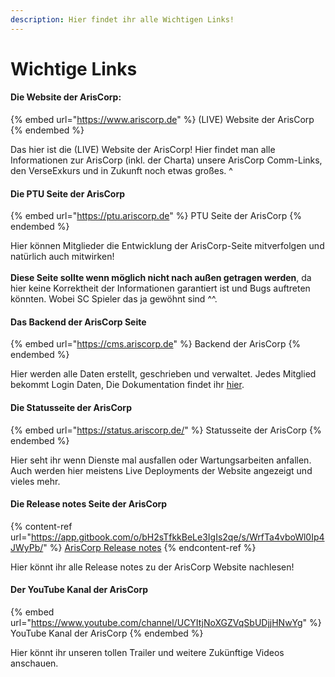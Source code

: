 ```yaml
---
description: Hier findet ihr alle Wichtigen Links!
---
```


# Wichtige Links

#### Die Website der ArisCorp: <a href="#homepage-link" id="homepage-link"></a>

{% embed url="https://www.ariscorp.de" %}
(LIVE) Website der ArisCorp
{% endembed %}

Das hier ist die (LIVE) Website der ArisCorp! Hier findet man alle Informationen zur ArisCorp (inkl. der Charta) unsere ArisCorp Comm-Links, den VerseExkurs und in Zukunft noch etwas großes. ^



#### Die PTU Seite der ArisCorp <a href="#ptu-link" id="ptu-link"></a>

{% embed url="https://ptu.ariscorp.de" %}
PTU Seite der ArisCorp
{% endembed %}

Hier können Mitglieder die Entwicklung der ArisCorp-Seite mitverfolgen und natürlich auch mitwirken! \
\
**Diese Seite sollte wenn möglich nicht nach außen getragen werden**, da hier keine Korrektheit der Informationen garantiert ist und Bugs auftreten könnten. Wobei SC Spieler das ja gewöhnt sind ^^.



#### Das Backend der ArisCorp Seite <a href="#backend-link" id="backend-link"></a>

{% embed url="https://cms.ariscorp.de" %}
Backend der ArisCorp
{% endembed %}

Hier werden alle Daten erstellt, geschrieben und verwaltet. Jedes Mitglied bekommt Login Daten, Die Dokumentation findet ihr [hier](../../backend-mitglieder/start-in-das-backend.md).



#### Die Statusseite der ArisCorp

{% embed url="https://status.ariscorp.de/" %}
Statusseite der ArisCorp
{% endembed %}

Hier seht ihr wenn Dienste mal ausfallen oder Wartungsarbeiten anfallen. Auch werden hier meistens Live Deployments der Website angezeigt und vieles mehr.



#### Die Release notes Seite der ArisCorp

{% content-ref url="https://app.gitbook.com/o/bH2sTfkkBeLe3IgIs2qe/s/WrfTa4vboWl0Ip4JWyPb/" %}
[ArisCorp Release notes](https://app.gitbook.com/o/bH2sTfkkBeLe3IgIs2qe/s/WrfTa4vboWl0Ip4JWyPb/)
{% endcontent-ref %}

Hier könnt ihr alle Release notes zu der ArisCorp Website nachlesen!



#### Der YouTube Kanal der ArisCorp

{% embed url="https://www.youtube.com/channel/UCYItjNoXGZVqSbUDjjHNwYg" %}
YouTube Kanal der ArisCorp
{% endembed %}

Hier könnt ihr unseren tollen Trailer und weitere Zukünftige Videos anschauen.
